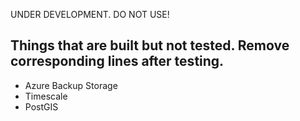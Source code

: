 UNDER DEVELOPMENT. DO NOT USE!

## Things that are built but not tested. Remove corresponding lines after testing.

* Azure Backup Storage
* Timescale
* PostGIS